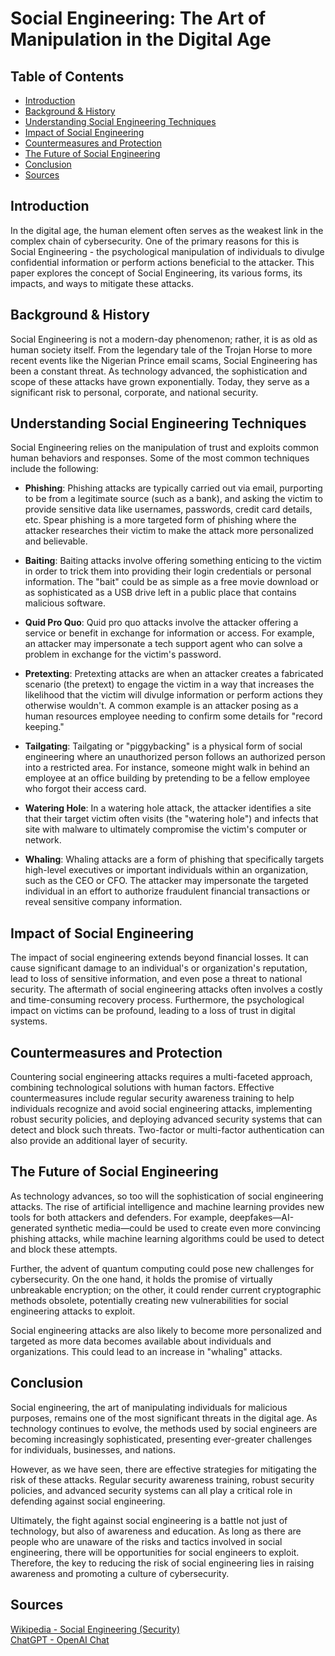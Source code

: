 # Social Engineering: The Art of Manipulation in the Digital Age

## Table of Contents
- [Introduction](#introduction)
- [Background & History](#background--history)
- [Understanding Social Engineering Techniques](#understanding-social-engineering-techniques)
- [Impact of Social Engineering](#impact-of-social-engineering)
- [Countermeasures and Protection](#countermeasures-and-protection)
- [The Future of Social Engineering](#the-future-of-social-engineering)
- [Conclusion](#conclusion)
- [Sources](#sources)

## Introduction

In the digital age, the human element often serves as the weakest link in the complex chain of cybersecurity. One of the primary reasons for this is Social Engineering - the psychological manipulation of individuals to divulge confidential information or perform actions beneficial to the attacker. This paper explores the concept of Social Engineering, its various forms, its impacts, and ways to mitigate these attacks.

## Background & History

Social Engineering is not a modern-day phenomenon; rather, it is as old as human society itself. From the legendary tale of the Trojan Horse to more recent events like the Nigerian Prince email scams, Social Engineering has been a constant threat. As technology advanced, the sophistication and scope of these attacks have grown exponentially. Today, they serve as a significant risk to personal, corporate, and national security.

## Understanding Social Engineering Techniques

Social Engineering relies on the manipulation of trust and exploits common human behaviors and responses. Some of the most common techniques include the following:

- **Phishing**: Phishing attacks are typically carried out via email, purporting to be from a legitimate source (such as a bank), and asking the victim to provide sensitive data like usernames, passwords, credit card details, etc. Spear phishing is a more targeted form of phishing where the attacker researches their victim to make the attack more personalized and believable.

- **Baiting**: Baiting attacks involve offering something enticing to the victim in order to trick them into providing their login credentials or personal information. The "bait" could be as simple as a free movie download or as sophisticated as a USB drive left in a public place that contains malicious software.

- **Quid Pro Quo**: Quid pro quo attacks involve the attacker offering a service or benefit in exchange for information or access. For example, an attacker may impersonate a tech support agent who can solve a problem in exchange for the victim's password.

- **Pretexting**: Pretexting attacks are when an attacker creates a fabricated scenario (the pretext) to engage the victim in a way that increases the likelihood that the victim will divulge information or perform actions they otherwise wouldn't. A common example is an attacker posing as a human resources employee needing to confirm some details for "record keeping."

- **Tailgating**: Tailgating or "piggybacking" is a physical form of social engineering where an unauthorized person follows an authorized person into a restricted area. For instance, someone might walk in behind an employee at an office building by pretending to be a fellow employee who forgot their access card.

- **Watering Hole**: In a watering hole attack, the attacker identifies a site that their target victim often visits (the "watering hole") and infects that site with malware to ultimately compromise the victim's computer or network.

- **Whaling**: Whaling attacks are a form of phishing that specifically targets high-level executives or important individuals within an organization, such as the CEO or CFO. The attacker may impersonate the targeted individual in an effort to authorize fraudulent financial transactions or reveal sensitive company information.

## Impact of Social Engineering

The impact of social engineering extends beyond financial losses. It can cause significant damage to an individual's or organization's reputation, lead to loss of sensitive information, and even pose a threat to national security. The aftermath of social engineering attacks often involves a costly and time-consuming recovery process. Furthermore, the psychological impact on victims can be profound, leading to a loss of trust in digital systems.

## Countermeasures and Protection

Countering social engineering attacks requires a multi-faceted approach, combining technological solutions with human factors. Effective countermeasures include regular security awareness training to help individuals recognize and avoid social engineering attacks, implementing robust security policies, and deploying advanced security systems that can detect and block such threats. Two-factor or multi-factor authentication can also provide an additional layer of security.

## The Future of Social Engineering

As technology advances, so too will the sophistication of social engineering attacks. The rise of artificial intelligence and machine learning provides new tools for both attackers and defenders. For example, deepfakes—AI-generated synthetic media—could be used to create even more convincing phishing attacks, while machine learning algorithms could be used to detect and block these attempts.

Further, the advent of quantum computing could pose new challenges for cybersecurity. On the one hand, it holds the promise of virtually unbreakable encryption; on the other, it could render current cryptographic methods obsolete, potentially creating new vulnerabilities for social engineering attacks to exploit.

Social engineering attacks are also likely to become more personalized and targeted as more data becomes available about individuals and organizations. This could lead to an increase in "whaling" attacks.

## Conclusion

Social engineering, the art of manipulating individuals for malicious purposes, remains one of the most significant threats in the digital age. As technology continues to evolve, the methods used by social engineers are becoming increasingly sophisticated, presenting ever-greater challenges for individuals, businesses, and nations.

However, as we have seen, there are effective strategies for mitigating the risk of these attacks. Regular security awareness training, robust security policies, and advanced security systems can all play a critical role in defending against social engineering.

Ultimately, the fight against social engineering is a battle not just of technology, but also of awareness and education. As long as there are people who are unaware of the risks and tactics involved in social engineering, there will be opportunities for social engineers to exploit. Therefore, the key to reducing the risk of social engineering lies in raising awareness and promoting a culture of cybersecurity.


## Sources

[Wikipedia - Social Engineering (Security)](https://en.wikipedia.org/wiki/Social_engineering_(security))   
[ChatGPT - OpenAI Chat](https://chat.openai.com/)

